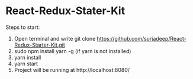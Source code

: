 # React-Redux-Stater-Kit

Steps to start: 
1. Open terminal and write git clone https://github.com/surjadeep/React-Redux-Starter-Kit.git
2. sudo npm install yarn -g (if yarn is not installed)
3. yarn install
4. yarn start
5. Project will be running at http://localhost:8080/
